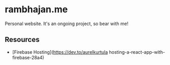 # rambhajan.me

Personal website. It's an ongoing project, so bear with me!

## Resources

- [Firebase Hosting](https://dev.to/aurelkurtula hosting-a-react-app-with-firebase-28a4)
